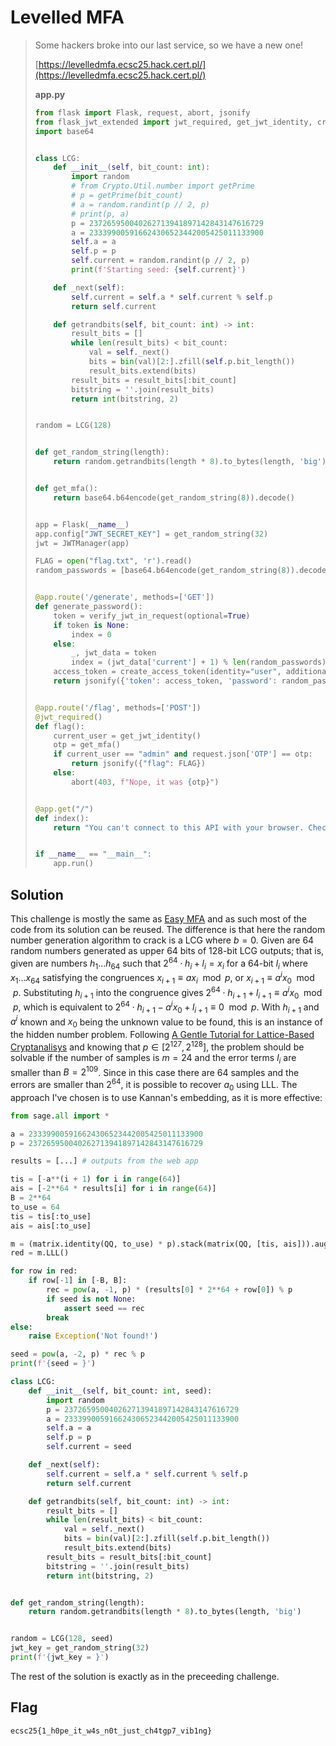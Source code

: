 # Levelled MFA

> Some hackers broke into our last service, so we have a new one!
>
> [https://levelledmfa.ecsc25.hack.cert.pl/](https://levelledmfa.ecsc25.hack.cert.pl/)
>
> **app.py**
> ```py
> from flask import Flask, request, abort, jsonify
> from flask_jwt_extended import jwt_required, get_jwt_identity, create_access_token, verify_jwt_in_request, JWTManager
> import base64
> 
> 
> class LCG:
>     def __init__(self, bit_count: int):
>         import random
>         # from Crypto.Util.number import getPrime
>         # p = getPrime(bit_count)
>         # a = random.randint(p // 2, p)
>         # print(p, a)
>         p = 237265950040262713941897142843147616729
>         a = 233399005916624306523442005425011133900
>         self.a = a
>         self.p = p
>         self.current = random.randint(p // 2, p)
>         print(f'Starting seed: {self.current}')
> 
>     def _next(self):
>         self.current = self.a * self.current % self.p
>         return self.current
> 
>     def getrandbits(self, bit_count: int) -> int:
>         result_bits = []
>         while len(result_bits) < bit_count:
>             val = self._next()
>             bits = bin(val)[2:].zfill(self.p.bit_length())
>             result_bits.extend(bits)
>         result_bits = result_bits[:bit_count]
>         bitstring = ''.join(result_bits)
>         return int(bitstring, 2)
> 
> 
> random = LCG(128)
> 
> 
> def get_random_string(length):
>     return random.getrandbits(length * 8).to_bytes(length, 'big')
> 
> 
> def get_mfa():
>     return base64.b64encode(get_random_string(8)).decode()
> 
> 
> app = Flask(__name__)
> app.config["JWT_SECRET_KEY"] = get_random_string(32)
> jwt = JWTManager(app)
> 
> FLAG = open("flag.txt", 'r').read()
> random_passwords = [base64.b64encode(get_random_string(8)).decode() for _ in range(64)]
> 
> 
> @app.route('/generate', methods=['GET'])
> def generate_password():
>     token = verify_jwt_in_request(optional=True)
>     if token is None:
>         index = 0
>     else:
>         _, jwt_data = token
>         index = (jwt_data['current'] + 1) % len(random_passwords)
>     access_token = create_access_token(identity="user", additional_claims={'current': index})
>     return jsonify({'token': access_token, 'password': random_passwords[index]})
> 
> 
> @app.route('/flag', methods=['POST'])
> @jwt_required()
> def flag():
>     current_user = get_jwt_identity()
>     otp = get_mfa()
>     if current_user == "admin" and request.json['OTP'] == otp:
>         return jsonify({"flag": FLAG})
>     else:
>         abort(403, f"Nope, it was {otp}")
> 
> 
> @app.get("/")
> def index():
>     return "You can't connect to this API with your browser. Check the source code."
> 
> 
> if __name__ == "__main__":
>     app.run()
> 
> ```

## Solution
This challenge is mostly the same as [Easy MFA](../Easy%20MFA/) and as such most of the code from its solution can be reused. The difference is that here the random number generation algorithm to crack is a LCG where $b = 0$. Given are 64 random numbers generated as upper 64 bits of 128-bit LCG outputs; that is, given are numbers $h_1 \dots h_{64}$ such that $2^{64} \cdot h_i + l_i = x_i$ for a 64-bit $l_i$ where  $x_1 \dots x_{64}$ satisfying the congruences $x_{i + 1} \equiv ax_{i} \mod p$, or $x_{i + 1} \equiv a^ix_0 \mod p$. Substituting $h_{i + 1}$ into the congruence gives $2^{64} \cdot h_{i + 1} + l_{i + 1} \equiv a^ix_0 \mod p$, which is equivalent to $2^{64} \cdot h_{i + 1} - a^ix_0 + l_{i + 1} \equiv 0 \mod p$. With $h_{i + 1}$ and $a^i$ known and $x_0$ being the unknown value to be found, this is an instance of the hidden number problem. Following [A Gentle Tutorial for Lattice-Based Cryptanalisys](https://eprint.iacr.org/2023/032.pdf) and knowing that $p \in [2^{127}, 2^{128}]$, the problem should be solvable if the number of samples is $m = 24$ and the error terms $l_i$ are smaller than $B = 2^{109}$. Since in this case there are 64 samples and the errors are smaller than $2^{64}$, it is possible to recover $a_0$ using LLL. The approach I've chosen is to use Kannan's embedding, as it is more effective:

```py
from sage.all import *

a = 233399005916624306523442005425011133900
p = 237265950040262713941897142843147616729

results = [...] # outputs from the web app

tis = [-a**(i + 1) for i in range(64)]
ais = [-2**64 * results[i] for i in range(64)]
B = 2**64
to_use = 64
tis = tis[:to_use]
ais = ais[:to_use]

m = (matrix.identity(QQ, to_use) * p).stack(matrix(QQ, [tis, ais])).augment(vector(QQ, [0] * to_use + [QQ((B, p))] + [0])).augment(vector(QQ, [0] * (to_use + 1) + [B]))
red = m.LLL()

for row in red:
    if row[-1] in [-B, B]:
        rec = pow(a, -1, p) * (results[0] * 2**64 + row[0]) % p
        if seed is not None:
            assert seed == rec
        break
else:
    raise Exception('Not found!')

seed = pow(a, -2, p) * rec % p
print(f'{seed = }')

class LCG:
    def __init__(self, bit_count: int, seed):
        import random
        p = 237265950040262713941897142843147616729
        a = 233399005916624306523442005425011133900
        self.a = a
        self.p = p
        self.current = seed

    def _next(self):
        self.current = self.a * self.current % self.p
        return self.current

    def getrandbits(self, bit_count: int) -> int:
        result_bits = []
        while len(result_bits) < bit_count:
            val = self._next()
            bits = bin(val)[2:].zfill(self.p.bit_length())
            result_bits.extend(bits)
        result_bits = result_bits[:bit_count]
        bitstring = ''.join(result_bits)
        return int(bitstring, 2)


def get_random_string(length):
    return random.getrandbits(length * 8).to_bytes(length, 'big')


random = LCG(128, seed)
jwt_key = get_random_string(32)
print(f'{jwt_key = }')
```

The rest of the solution is exactly as in the preceeding challenge.

## Flag
`ecsc25{1_h0pe_it_w4s_n0t_just_ch4tgp7_vib1ng}`
